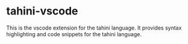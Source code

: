 # tahini-vscode

This is the vscode extension for the tahini language. It provides syntax highlighting and code snippets for the tahini language.
